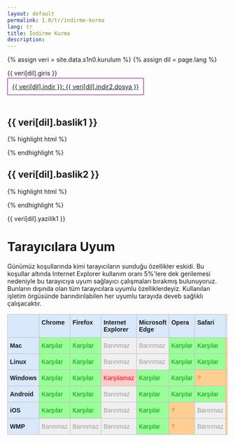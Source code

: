 ```yaml
---
layout: default
permalink: 1.0/tr/indirme-kurma
lang: tr
title: İndirme Kurma
description: 
---
```


{% assign veri = site.data.s1n0.kurulum %}
{% assign dil = page.lang %}

<style type="text/css">
  [data-basmal].birincil{
    border:1px solid purple; padding:10px;
  }
</style>

<p class="girlik"> 
	{{ veri[dil].giris }}
</p>

<p>
	<!--<a data-basmal data-gnl="_o 0" class="birincil" 
     href="{{ veri[dil].indir1.url }}">
		{{ veri[dil].indir }}: {{ veri[dil].indir1.dosya }}
	</a>-->
  <a data-basmal data-gnl="_o 0" class="birincil" 
     href="{{ veri[dil].indir2.url }}">
  	{{ veri[dil].indir }}: {{ veri[dil].indir2.dosya }}
  </a>
</p>
<br>

<h2>{{ veri[dil].baslik1 }}</h2>
{% highlight html %}
  <link href="/css/deveb-s1n0/deveb.css" rel="stylesheet">

{% endhighlight %}
<br>
<h2>{{ veri[dil].baslik2 }}</h2>
{% highlight html %}
  <link href="/css/deveb-s1n0/deveb-en.css" rel="stylesheet">
  
{% endhighlight %}

<p>
{{ veri[dil].yazilik1 }}
</p>

<h1>Tarayıcılara Uyum</h1>

Günümüz koşullarında kimi tarayıcıların sunduğu özellikler eskidi. Bu koşullar altında Internet Explorer kullanım oranı 5%'lere dek gerilemesi nedeniyle bu tarayıcıya uyum sağlayıcı çalışmaları bırakmış bulunuyoruz. Bunların dışında olan tüm tarayıcılara uyumlu özelliklerdeyiz. Kullanılan işletim örgüsünde barındırılabilen her uyumlu tarayıda deveb sağlıklı çalışacaktır.



<style type="text/css">
.tg  {border-collapse:collapse;border-spacing:0;}
.tg td{font-family:Arial, sans-serif;font-size:14px;padding:10px 5px;border-style:solid;border-width:1px;overflow:hidden;word-break:normal;border-color:black;}
.tg th{font-family:Arial, sans-serif;font-size:14px;font-weight:normal;padding:10px 5px;border-style:solid;border-width:1px;overflow:hidden;word-break:normal;border-color:black;}
.tg .tg-t7us{background-color:#efefef;color:#9b9b9b;border-color:#c0c0c0;text-align:left;vertical-align:top}
.tg .tg-iwjk{font-weight:bold;background-color:#dae8fc;border-color:#c0c0c0;text-align:left;vertical-align:top}
.tg .tg-4hvh{background-color:#ffce93;color:#f56b00;border-color:#c0c0c0;text-align:left;vertical-align:top}
.tg .tg-19wx{background-color:#9aff99;color:#009901;border-color:#c0c0c0;text-align:left;vertical-align:top}
.tg .tg-bk4l{background-color:#ffccc9;color:#fe0000;border-color:#c0c0c0;text-align:left;vertical-align:top}
</style>
<table class="tg">
  <tr>
    <th class="tg-iwjk"></th>
    <th class="tg-iwjk">Chrome</th>
    <th class="tg-iwjk">Firefox</th>
    <th class="tg-iwjk">Internet Explorer</th>
    <th class="tg-iwjk">Microsoft Edge</th>
    <th class="tg-iwjk">Opera</th>
    <th class="tg-iwjk">Safari</th>
    <th class="tg-iwjk">Diğer</th>
  </tr>
  <tr>
    <td class="tg-iwjk">Mac</td>
    <td class="tg-19wx">Karşılar</td>
    <td class="tg-19wx">Karşılar</td>
    <td class="tg-t7us">Barınmaz</td>
    <td class="tg-t7us">Barınmaz</td>
    <td class="tg-19wx">Karşılar</td>
    <td class="tg-19wx">Karşılar</td>
    <td class="tg-4hvh">?</td>
  </tr>
  <tr>
    <td class="tg-iwjk">Linux</td>
    <td class="tg-19wx">Karşılar</td>
    <td class="tg-19wx">Karşılar</td>
    <td class="tg-t7us">Barınmaz</td>
    <td class="tg-t7us">Barınmaz</td>
    <td class="tg-19wx">Karşılar</td>
    <td class="tg-19wx">Karşılar</td>
    <td class="tg-4hvh">?</td>
  </tr>
  <tr>
    <td class="tg-iwjk">Windows</td>
    <td class="tg-19wx">Karşılar</td>
    <td class="tg-19wx">Karşılar</td>
    <td class="tg-bk4l">Karşılamaz</td>
    <td class="tg-19wx">Karşılar</td>
    <td class="tg-19wx">Karşılar</td>
    <td class="tg-4hvh">?</td>
    <td class="tg-4hvh">?</td>
  </tr>
  <tr>
    <td class="tg-iwjk">Android</td>
    <td class="tg-19wx">Karşılar</td>
    <td class="tg-19wx">Karşılar</td>
    <td class="tg-t7us">Barınmaz</td>
    <td class="tg-19wx">Karşılar</td>
    <td class="tg-19wx">Karşılar</td>
    <td class="tg-19wx">Karşılar</td>
    <td class="tg-4hvh">?</td>
  </tr>
  <tr>
    <td class="tg-iwjk">iOS</td>
    <td class="tg-19wx">Karşılar</td>
    <td class="tg-19wx">Karşılar</td>
    <td class="tg-t7us">Barınmaz</td>
    <td class="tg-19wx">Karşılar</td>
    <td class="tg-4hvh">?</td>
    <td class="tg-t7us">Barınmaz</td>
    <td class="tg-4hvh">?</td>
  </tr>
  <tr>
    <td class="tg-iwjk">WMP</td>
    <td class="tg-t7us">Barınmaz</td>
    <td class="tg-t7us">Barınmaz</td>
    <td class="tg-t7us">Barınmaz</td>
    <td class="tg-19wx">Karşılar</td>
    <td class="tg-4hvh">?</td>
    <td class="tg-t7us">Barınmaz</td>
    <td class="tg-4hvh">?</td>
  </tr>
</table>


